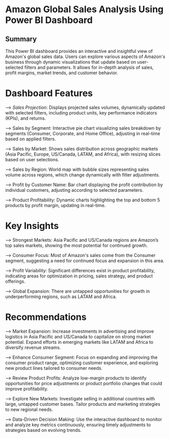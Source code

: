 # Amazon Global Sales Analysis Using Power BI Dashboard

## Summary
This Power BI dashboard provides an interactive and insightful view of Amazon's global sales data. Users can explore various aspects of Amazon's business through dynamic visualizations that update based on user-selected filters and parameters. It allows for in-depth analysis of sales, profit margins, market trends, and customer behavior.

# Dashboard Features
--> *Sales Projection*: Displays projected sales volumes, dynamically updated with selected filters, including product units, key performance indicators (KPIs), and returns.

--> Sales by Segment: Interactive pie chart visualizing sales breakdown by segments (Consumer, Corporate, and Home Office), adjusting in real-time based on applied filters.

--> Sales by Market: Shows sales distribution across geographic markets (Asia Pacific, Europe, US/Canada, LATAM, and Africa), with resizing slices based on user selections.

--> Sales by Region: World map with bubble sizes representing sales volume across regions, which change dynamically with filter adjustments.

--> Profit by Customer Name: Bar chart displaying the profit contribution by individual customers, adjusting according to selected parameters.

--> Product Profitability: Dynamic charts highlighting the top and bottom 5 products by profit margin, updating in real-time.

# Key Insights
--> Strongest Markets: Asia Pacific and US/Canada regions are Amazon’s top sales markets, showing the most potential for continued growth.

--> Consumer Focus: Most of Amazon's sales come from the Consumer segment, suggesting a need for continued focus and expansion in this area.

--> Profit Variability: Significant differences exist in product profitability, indicating areas for optimization in pricing, sales strategy, and product offerings.

--> Global Expansion: There are untapped opportunities for growth in underperforming regions, such as LATAM and Africa.

# Recommendations
--> Market Expansion: Increase investments in advertising and improve logistics in Asia Pacific and US/Canada to capitalize on strong market potential. Expand efforts in emerging markets like LATAM and Africa to diversify revenue streams.

--> Enhance Consumer Segment: Focus on expanding and improving the consumer product range, optimizing customer experience, and exploring new product lines tailored to consumer needs.

--> Review Product Profits: Analyze low-margin products to identify opportunities for price adjustments or product portfolio changes that could improve profitability.

--> Explore New Markets: Investigate selling in additional countries with large, untapped customer bases. Tailor products and marketing strategies to new regional needs.

--> Data-Driven Decision Making: Use the interactive dashboard to monitor and analyze key metrics continuously, ensuring timely adjustments to strategies based on evolving trends.
